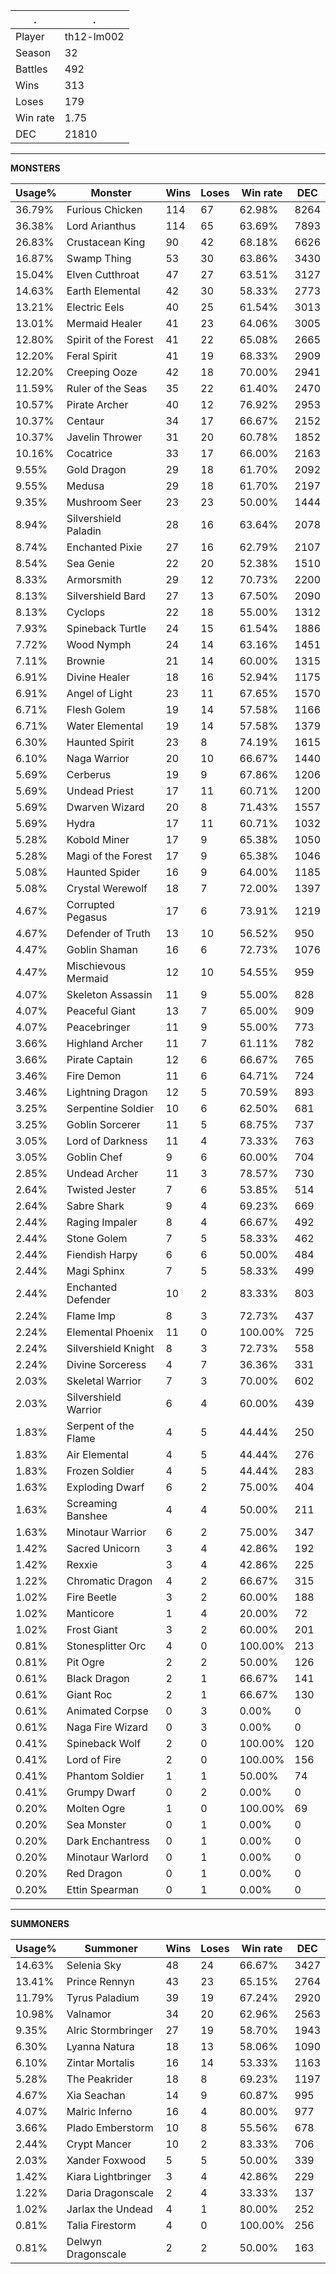 .|.
|-|-
Player|th12-lm002
Season|32
Battles|492
Wins|313
Loses|179
Win rate|1.75
DEC|21810

---
**MONSTERS**

Usage%|Monster|Wins|Loses|Win rate|DEC|
-|-|-|-|-|-|
36.79%|Furious Chicken|114|67|62.98%|8264|
36.38%|Lord Arianthus|114|65|63.69%|7893|
26.83%|Crustacean King|90|42|68.18%|6626|
16.87%|Swamp Thing|53|30|63.86%|3430|
15.04%|Elven Cutthroat|47|27|63.51%|3127|
14.63%|Earth Elemental|42|30|58.33%|2773|
13.21%|Electric Eels|40|25|61.54%|3013|
13.01%|Mermaid Healer|41|23|64.06%|3005|
12.80%|Spirit of the Forest|41|22|65.08%|2665|
12.20%|Feral Spirit|41|19|68.33%|2909|
12.20%|Creeping Ooze|42|18|70.00%|2941|
11.59%|Ruler of the Seas|35|22|61.40%|2470|
10.57%|Pirate Archer|40|12|76.92%|2953|
10.37%|Centaur|34|17|66.67%|2152|
10.37%|Javelin Thrower|31|20|60.78%|1852|
10.16%|Cocatrice|33|17|66.00%|2163|
9.55%|Gold Dragon|29|18|61.70%|2092|
9.55%|Medusa|29|18|61.70%|2197|
9.35%|Mushroom Seer|23|23|50.00%|1444|
8.94%|Silvershield Paladin|28|16|63.64%|2078|
8.74%|Enchanted Pixie|27|16|62.79%|2107|
8.54%|Sea Genie|22|20|52.38%|1510|
8.33%|Armorsmith|29|12|70.73%|2200|
8.13%|Silvershield Bard|27|13|67.50%|2090|
8.13%|Cyclops|22|18|55.00%|1312|
7.93%|Spineback Turtle|24|15|61.54%|1886|
7.72%|Wood Nymph|24|14|63.16%|1451|
7.11%|Brownie|21|14|60.00%|1315|
6.91%|Divine Healer|18|16|52.94%|1175|
6.91%|Angel of Light|23|11|67.65%|1570|
6.71%|Flesh Golem|19|14|57.58%|1166|
6.71%|Water Elemental|19|14|57.58%|1379|
6.30%|Haunted Spirit|23|8|74.19%|1615|
6.10%|Naga Warrior|20|10|66.67%|1440|
5.69%|Cerberus|19|9|67.86%|1206|
5.69%|Undead Priest|17|11|60.71%|1200|
5.69%|Dwarven Wizard|20|8|71.43%|1557|
5.69%|Hydra|17|11|60.71%|1032|
5.28%|Kobold Miner|17|9|65.38%|1050|
5.28%|Magi of the Forest|17|9|65.38%|1046|
5.08%|Haunted Spider|16|9|64.00%|1185|
5.08%|Crystal Werewolf|18|7|72.00%|1397|
4.67%|Corrupted Pegasus|17|6|73.91%|1219|
4.67%|Defender of Truth|13|10|56.52%|950|
4.47%|Goblin Shaman|16|6|72.73%|1076|
4.47%|Mischievous Mermaid|12|10|54.55%|959|
4.07%|Skeleton Assassin|11|9|55.00%|828|
4.07%|Peaceful Giant|13|7|65.00%|909|
4.07%|Peacebringer|11|9|55.00%|773|
3.66%|Highland Archer|11|7|61.11%|782|
3.66%|Pirate Captain|12|6|66.67%|765|
3.46%|Fire Demon|11|6|64.71%|724|
3.46%|Lightning Dragon|12|5|70.59%|893|
3.25%|Serpentine Soldier|10|6|62.50%|681|
3.25%|Goblin Sorcerer|11|5|68.75%|737|
3.05%|Lord of Darkness|11|4|73.33%|763|
3.05%|Goblin Chef|9|6|60.00%|704|
2.85%|Undead Archer|11|3|78.57%|730|
2.64%|Twisted Jester|7|6|53.85%|514|
2.64%|Sabre Shark|9|4|69.23%|669|
2.44%|Raging Impaler|8|4|66.67%|492|
2.44%|Stone Golem|7|5|58.33%|462|
2.44%|Fiendish Harpy|6|6|50.00%|484|
2.44%|Magi Sphinx|7|5|58.33%|499|
2.44%|Enchanted Defender|10|2|83.33%|803|
2.24%|Flame Imp|8|3|72.73%|437|
2.24%|Elemental Phoenix|11|0|100.00%|725|
2.24%|Silvershield Knight|8|3|72.73%|558|
2.24%|Divine Sorceress|4|7|36.36%|331|
2.03%|Skeletal Warrior|7|3|70.00%|602|
2.03%|Silvershield Warrior|6|4|60.00%|439|
1.83%|Serpent of the Flame|4|5|44.44%|250|
1.83%|Air Elemental|4|5|44.44%|276|
1.83%|Frozen Soldier|4|5|44.44%|283|
1.63%|Exploding Dwarf|6|2|75.00%|404|
1.63%|Screaming Banshee|4|4|50.00%|211|
1.63%|Minotaur Warrior|6|2|75.00%|347|
1.42%|Sacred Unicorn|3|4|42.86%|192|
1.42%|Rexxie|3|4|42.86%|225|
1.22%|Chromatic Dragon|4|2|66.67%|315|
1.02%|Fire Beetle|3|2|60.00%|188|
1.02%|Manticore|1|4|20.00%|72|
1.02%|Frost Giant|3|2|60.00%|201|
0.81%|Stonesplitter Orc|4|0|100.00%|213|
0.81%|Pit Ogre|2|2|50.00%|126|
0.61%|Black Dragon|2|1|66.67%|141|
0.61%|Giant Roc|2|1|66.67%|130|
0.61%|Animated Corpse|0|3|0.00%|0|
0.61%|Naga Fire Wizard|0|3|0.00%|0|
0.41%|Spineback Wolf|2|0|100.00%|120|
0.41%|Lord of Fire|2|0|100.00%|156|
0.41%|Phantom Soldier|1|1|50.00%|74|
0.41%|Grumpy Dwarf|0|2|0.00%|0|
0.20%|Molten Ogre|1|0|100.00%|69|
0.20%|Sea Monster|0|1|0.00%|0|
0.20%|Dark Enchantress|0|1|0.00%|0|
0.20%|Minotaur Warlord|0|1|0.00%|0|
0.20%|Red Dragon|0|1|0.00%|0|
0.20%|Ettin Spearman|0|1|0.00%|0|

---
**SUMMONERS**

Usage%|Summoner|Wins|Loses|Win rate|DEC|
-|-|-|-|-|-|
14.63%|Selenia Sky|48|24|66.67%|3427|
13.41%|Prince Rennyn|43|23|65.15%|2764|
11.79%|Tyrus Paladium|39|19|67.24%|2920|
10.98%|Valnamor|34|20|62.96%|2563|
9.35%|Alric Stormbringer|27|19|58.70%|1943|
6.30%|Lyanna Natura|18|13|58.06%|1090|
6.10%|Zintar Mortalis|16|14|53.33%|1163|
5.28%|The Peakrider|18|8|69.23%|1197|
4.67%|Xia Seachan|14|9|60.87%|995|
4.07%|Malric Inferno|16|4|80.00%|977|
3.66%|Plado Emberstorm|10|8|55.56%|678|
2.44%|Crypt Mancer|10|2|83.33%|706|
2.03%|Xander Foxwood|5|5|50.00%|339|
1.42%|Kiara Lightbringer|3|4|42.86%|229|
1.22%|Daria Dragonscale|2|4|33.33%|137|
1.02%|Jarlax the Undead|4|1|80.00%|252|
0.81%|Talia Firestorm|4|0|100.00%|256|
0.81%|Delwyn Dragonscale|2|2|50.00%|163|

